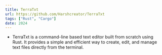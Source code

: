 ```yaml
---
title: TerraTxt
url: https://github.com/Harshcreator/TerraTxt
tags: ["Rust", "Cargo"]
date: 2024
---
```


- TerraTxt is a command-line based text editor built from scratch using Rust. It provides a simple and efficient way to create, edit, and manage text files directly from the terminal.
